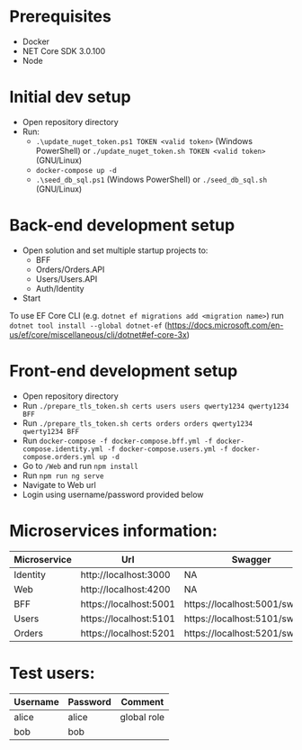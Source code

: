 # Prerequisites
* Docker
* NET Core SDK 3.0.100
* Node

# Initial dev setup
* Open repository directory
* Run:
  * `.\update_nuget_token.ps1 TOKEN <valid token>` (Windows PowerShell) or `./update_nuget_token.sh TOKEN <valid token>` (GNU/Linux)
  * `docker-compose up -d`
  * `.\seed_db_sql.ps1` (Windows PowerShell) or `./seed_db_sql.sh` (GNU/Linux)

# Back-end development setup
* Open solution and set multiple startup projects to:
  * BFF
  * Orders/Orders.API
  * Users/Users.API
  * Auth/Identity
* Start

To use EF Core CLI (e.g. `dotnet ef migrations add <migration name>`) run `dotnet tool install --global dotnet-ef` (https://docs.microsoft.com/en-us/ef/core/miscellaneous/cli/dotnet#ef-core-3x)

# Front-end development setup
* Open repository directory
* Run `./prepare_tls_token.sh certs users users qwerty1234 qwerty1234 BFF`
* Run `./prepare_tls_token.sh certs orders orders qwerty1234 qwerty1234 BFF`
* Run `docker-compose -f docker-compose.bff.yml -f docker-compose.identity.yml -f docker-compose.users.yml -f docker-compose.orders.yml up -d`
* Go to `/Web` and run `npm install`
* Run `npm run ng serve`
* Navigate to Web url
* Login using username/password provided below

# Microservices information:
Microservice | Url | Swagger
--- | --- | ---
Identity | http://localhost:3000 | NA
Web | http://localhost:4200 | NA
BFF | https://localhost:5001 | https://localhost:5001/swagger
Users | https://localhost:5101 | https://localhost:5101/swagger
Orders | https://localhost:5201 | https://localhost:5201/swagger

# Test users:
Username | Password | Comment
--- | --- | ---
alice | alice | global role
bob | bob | 
